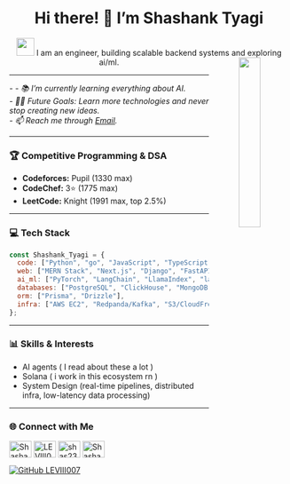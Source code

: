 <div align="center">
  
# Hi there! 👋 I’m Shashank Tyagi  

<img src="https://media.giphy.com/media/cLGu3Icy4OImKOJpai/giphy.gif" width="32">  
I am an engineer, building scalable backend systems and exploring ai/ml.

<img align="right" src="https://media1.giphy.com/media/St8Fupl4K8Lyl5E9G7/giphy.gif?cid=ecf05e47z9x7dwocmvenuctj07lj7sfrhua3xqsoklr0cch4&ep=v1_gifs_related&rid=giphy.gif&ct=s" width="28%">

</div>

---

<p><em> 
  - 
  - 📚  I’m currently learning everything about AI.<br>
  - 💪🏼  Future Goals: Learn more technologies and never stop creating new ideas.<br>
  - 📫 Reach me through <a href="mailto:tyagishashank118@gmail.com">Email</a>.<br>
</em></p>


---

### 🏆 Competitive Programming & DSA  
- **Codeforces:** Pupil (1330 max)  
- **CodeChef:** 3⭐ (1775 max)  
- **LeetCode:** Knight (1991 max, top 2.5%)  

---

### 💻 Tech Stack  

```javascript
const Shashank_Tyagi = {
  code: ["Python", "go", "JavaScript", "TypeScript"],
  web: ["MERN Stack", "Next.js", "Django", "FastAPI", "Flask"],
  ai_ml: ["PyTorch", "LangChain", "LlamaIndex", "langgraph"],
  databases: ["PostgreSQL", "ClickHouse", "MongoDB", "AstraDB", "vector DBs (Faiss, ChromaDB)"],
  orm: ["Prisma", "Drizzle"],
  infra: ["AWS EC2", "Redpanda/Kafka", "S3/CloudFront", "Dokku", "Redis", "terraform"]
};
````

---

### 📊 Skills & Interests

* AI agents ( I read about these a lot )
* Solana ( i work in this ecosystem rn )
* System Design (real-time pipelines, distributed infra, low-latency data processing)

---

### 🌐 Connect with Me

<p align="left">
<a href="www.linkedin.com/in/shas007" target="blank"><img align="center" src="https://raw.githubusercontent.com/rahuldkjain/github-profile-readme-generator/master/src/images/icons/Social/linked-in-alt.svg" alt="Shashank-Tyagi" height="30" width="40" /></a>
<a href="https://www.codechef.com/users/levi2375" target="blank"><img align="center" src="https://cdn.jsdelivr.net/npm/simple-icons@3.1.0/icons/codechef.svg" alt="LEVIII007" height="30" width="40" /></a>
<a href="https://codeforces.com/profile/shas2375" target="blank"><img align="center" src="https://raw.githubusercontent.com/rahuldkjain/github-profile-readme-generator/master/src/images/icons/Social/codeforces.svg" alt="shas2375" height="30" width="40" /></a>
<a href="https://leetcode.com/u/shashank_2375/" target="blank"><img align="center" src="https://raw.githubusercontent.com/rahuldkjain/github-profile-readme-generator/master/src/images/icons/Social/leet-code.svg" alt="Shashank_2375" height="30" width="40" /></a>
</p>

[![GitHub LEVIII007](https://img.shields.io/github/followers/LEVIII007?label=follow\&style=social)](https://github.com/LEVIII007)
